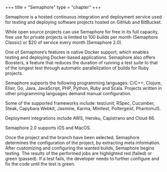 +++
title = "Semaphore"
type = "chapter"
+++

Semaphore is a hosted continuous integration and deployment service used for testing and deploying software projects 
hosted on GitHub and BitBucket.

While open source projects can use Semaphore for free in its full capacity, free use for private projects is limited to
100 builds per month (Semaphore Classic) or $20 of service every month (Semaphore 2.0).

One of Semaphore’s features is native Docker support, which enables testing and deploying Docker-based applications.
Semaphore also offers Boosters, a feature that reduces the duration of running a test suite to that of the longest test
through automatic parallelization of builds for Ruby projects.

Semaphore supports the following programming languages: C/C++, Clojure, Elixir, Go, Java, JavaScript, PHP, Python, Ruby
and Scala. Projects written in other programming languages demand manual configuration.

Some of the supported frameworks include: test/unit, RSpec, Cucumber, Steak, Capybara Webkit, Jasmine, Karma, Minitest,
Poltergeist, PhantomJS.

Deployment integrations include AWS, Heroku, Capistrano and Cloud 66.

Semaphore 2.0 supports iOS and MacOS.

Once the project and the branch have been selected, Semaphore determines the configuration of the project, by extracting
meta information. After customizing and configuring the wanted builds, Semaphore begins testing. The results of the 
performed jobs are highlighted red (failed) or green (passed). If a test fails, the developer needs to further
configure and fix the code until the test is green.
